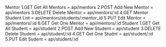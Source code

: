 Mentor
1.GET Get All Mentors = api/mentors
2.POST Add New Mentor = api/mentors
3.DELETE Delete Mentor = api/mentors/:id
4.GET Mentor Student List = api/mentors/students/:mentor_id
5.PUT Edit Mentor = api/mentors/:id
6.GET Get One Mentor = api/mentors/:id
Student
1.GET Get All Student = api/student
2.POST Add New Student = api/student
3.DELETE Delete Student = api/student/:id
4.GET Get One Studnt = api/student/:id
5.PUT Edit Sudent = api/student/:id